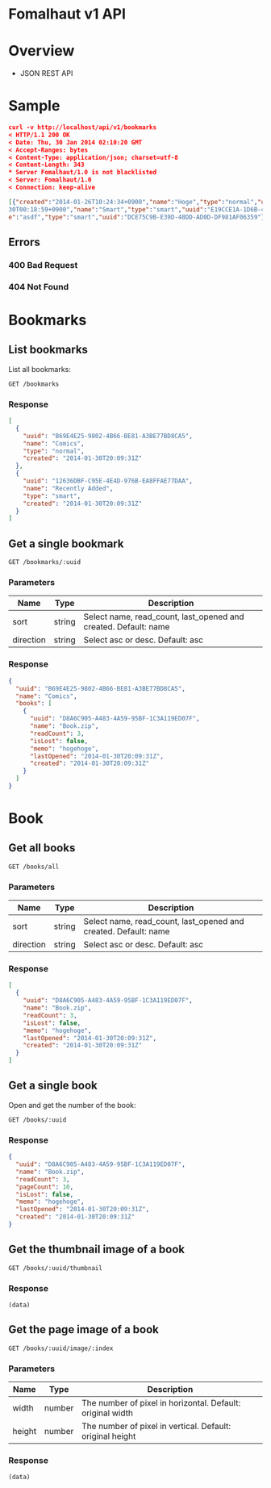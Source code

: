 Fomalhaut v1 API
====
# Overview
- JSON REST API

# Sample
```json
curl -v http://localhost/api/v1/bookmarks
< HTTP/1.1 200 OK
< Date: Thu, 30 Jan 2014 02:10:20 GMT
< Accept-Ranges: bytes
< Content-Type: application/json; charset=utf-8
< Content-Length: 343
* Server Fomalhaut/1.0 is not blacklisted
< Server: Fomalhaut/1.0
< Connection: keep-alive

[{"created":"2014-01-26T10:24:34+0900","name":"Hoge","type":"normal","uuid":"D39585E1-CC9C-405D-B24A-200FABCBB368"},{"created":"2014-01-
30T00:18:59+0900","name":"Smart","type":"smart","uuid":"E19CCE1A-1D6B-45F8-B5FF-DD44F61E8B7C"},{"created":"2014-01-26T23:30:39+0900","nam
e":"asdf","type":"smart","uuid":"DCE75C9B-E39D-48DD-AD0D-DF981AF06359"}]
```

## Errors
### 400 Bad Request

### 404 Not Found

# Bookmarks
## List bookmarks
List all bookmarks:

```
GET /bookmarks
```

### Response
```json
[
  {
    "uuid": "B69E4E25-9802-4B66-BE81-A3BE77BD8CA5",
    "name": "Comics",
    "type": "normal",
    "created": "2014-01-30T20:09:31Z"
  },
  {
    "uuid": "12636DBF-C95E-4E4D-976B-EA8FFAE77DAA",
    "name": "Recently Added",
    "type": "smart",
    "created": "2014-01-30T20:09:31Z"
  }
]
```

## Get a single bookmark
```
GET /bookmarks/:uuid
```

### Parameters
Name | Type | Description
--- | --- | ---
sort | string | Select name, read_count, last_opened and created. Default: name
direction | string | Select asc or desc. Default: asc

### Response
```json
{
  "uuid": "B69E4E25-9802-4B66-BE81-A3BE77BD8CA5",
  "name": "Comics",
  "books": [
    {
      "uuid": "D8A6C905-A483-4A59-95BF-1C3A119ED07F",
      "name": "Book.zip",
      "readCount": 3,
      "isLost": false,
      "memo": "hogehoge",
      "lastOpened": "2014-01-30T20:09:31Z",
      "created": "2014-01-30T20:09:31Z"
    }
  ]
}
```

# Book
## Get all books
```
GET /books/all
```

### Parameters
Name | Type | Description
--- | --- | ---
sort | string | Select name, read_count, last_opened and created. Default: name
direction | string | Select asc or desc. Default: asc

### Response
```json
[
  {
    "uuid": "D8A6C905-A483-4A59-95BF-1C3A119ED07F",
    "name": "Book.zip",
    "readCount": 3,
    "isLost": false,
    "memo": "hogehoge",
    "lastOpened": "2014-01-30T20:09:31Z",
    "created": "2014-01-30T20:09:31Z"
  }
]
```

## Get a single book
Open and get the number of the book:

```
GET /books/:uuid
```

### Response
```json
{
  "uuid": "D8A6C905-A483-4A59-95BF-1C3A119ED07F",
  "name": "Book.zip",
  "readCount": 3,
  "pageCount": 10,
  "isLost": false,
  "memo": "hogehoge",
  "lastOpened": "2014-01-30T20:09:31Z",
  "created": "2014-01-30T20:09:31Z"
}
```

## Get the thumbnail image of a book
```
GET /books/:uuid/thumbnail
```

### Response
```
(data)
```

## Get the page image of a book
```
GET /books/:uuid/image/:index
```

### Parameters
Name | Type | Description
--- | --- | ---
width | number | The number of pixel in horizontal. Default: original width
height | number | The number of pixel in vertical. Default: original height

### Response
```
(data)
```